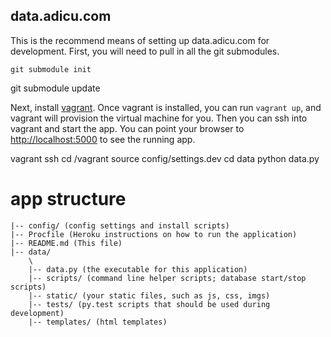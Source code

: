 
data.adicu.com
---

This is the recommend means of setting up data.adicu.com for development.
First, you will need to pull in all the git submodules.

	git submodule init
  git submodule update

Next, install [vagrant](http://www.vagrantup.com/).
Once vagrant is installed, you can run `vagrant up`, and vagrant will provision the virtual machine for you.
Then you can ssh into vagrant and start the app.
You can point your browser to [http://localhost:5000](http://localhost:5000) to see the running app.

  vagrant ssh
  cd /vagrant
  source config/settings.dev
  cd data
  python data.py

# app structure

    |-- config/ (config settings and install scripts)
    |-- Procfile (Heroku instructions on how to run the application)
    |-- README.md (This file)
    |-- data/
        \
        |-- data.py (the executable for this application)
        |-- scripts/ (command line helper scripts; database start/stop scripts)
        |-- static/ (your static files, such as js, css, imgs)
        |-- tests/ (py.test scripts that should be used during development)
        |-- templates/ (html templates)

